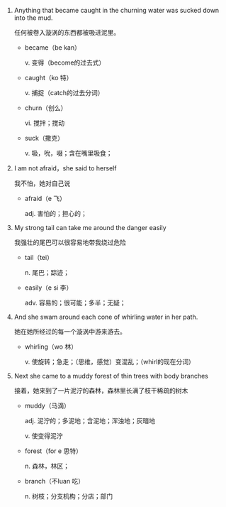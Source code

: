 1. Anything that became caught in the churning water was sucked down into the mud.

    任何被卷入漩涡的东西都被吸进泥里。

    - became（be kan）

        v. 变得（become的过去式）

    - caught（ko 特）

        v. 捕捉（catch的过去分词）

    - churn（创么）

        vi. 搅拌；搅动

    - suck（撒克）

        v. 吸，吮，啜；含在嘴里吸食；

2. I am not afraid，she said to herself

    我不怕，她对自己说

    - afraid（e 飞）

        adj. 害怕的；担心的；

3. My strong tail can take me around the danger easily

    我强壮的尾巴可以很容易地带我绕过危险

    - tail（tei）

        n. 尾巴；踪迹；

    - easily（e si 李）

        adv. 容易的；很可能；多半；无疑；

4. And she swam around each cone of whirling water in her path.

    她在她所经过的每一个漩涡中游来游去。

    - whirling（wo 林）

        v. 使旋转；急走；（思维，感觉）变混乱；（whirl的现在分词）

5. Next she came to a muddy forest of thin trees with body branches

    接着，她来到了一片泥泞的森林，森林里长满了枝干稀疏的树木

    - muddy（马滴）

        adj. 泥泞的；多泥地；含泥地；浑浊地；灰暗地

        v. 使变得泥泞

    - forest（for e 思特）

        n. 森林，林区；

    - branch（不luan 吃）

        n. 树枝；分支机构；分店；部门
